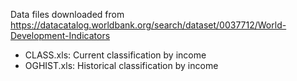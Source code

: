 Data files downloaded from https://datacatalog.worldbank.org/search/dataset/0037712/World-Development-Indicators

* CLASS.xls: Current classification by income
* OGHIST.xls: Historical classification by income